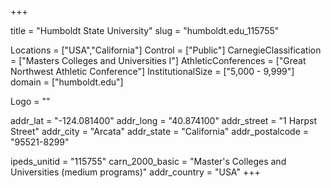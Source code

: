 
+++

title = "Humboldt State University"
slug = "humboldt.edu_115755"

Locations = ["USA","California"]
Control = ["Public"]
CarnegieClassification = ["Masters Colleges and Universities I"]
AthleticConferences = ["Great Northwest Athletic Conference"]
InstitutionalSize = ["5,000 - 9,999"]
domain = ["humboldt.edu"]

Logo = ""

addr_lat = "-124.081400"
addr_long = "40.874100"
addr_street = "1 Harpst Street"
addr_city = "Arcata"
addr_state = "California"
addr_postalcode = "95521-8299"

ipeds_unitid = "115755"
carn_2000_basic = "Master's Colleges and Universities (medium programs)"
addr_country = "USA"
+++
    
